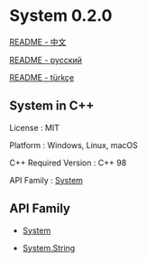 # System 0.2.0

[README - 中文](https://github.com/CodeMouse179/System/blob/main/Doc/README_CN.md)

[README - русский](https://github.com/CodeMouse179/System/blob/main/Doc/README_RU.md)

[README - türkçe](https://github.com/CodeMouse179/System/blob/main/Doc/README_TR.md)

## System in C++

License : MIT

Platform : Windows, Linux, macOS

C++ Required Version : C++ 98

API Family : [System](https://github.com/CodeMouse179/System)

## API Family

* [System](https://github.com/CodeMouse179/System)

* [System.String](https://github.com/CodeMouse179/String)